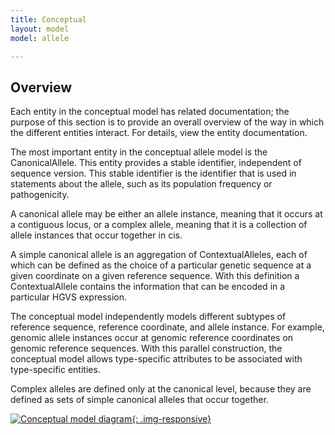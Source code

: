 ```yaml
---
title: Conceptual
layout: model
model: allele

---
```



Overview
---------

Each entity in the conceptual model has related documentation; the purpose of this section is to provide an overall overview of the way in which the different entities interact.  For details, view the entity documentation.

The most important entity in the conceptual allele model is the CanonicalAllele.  This entity provides a stable identifier, independent of sequence version.  This stable identifier is the identifier that is used in statements about the allele, such as its population frequency or pathogenicity.  

A canonical allele may be either an allele instance, meaning that it occurs at a contiguous locus, or a complex allele, meaning that it is a collection of allele instances that occur together in cis.

A simple canonical allele is an aggregation of ContextualAlleles, each of which can be defined as the choice of a particular genetic sequence at a given coordinate on a given reference sequence.   With this definition a ContextualAllele contains the information that can be encoded in a particular HGVS expression.  

The conceptual model independently models different subtypes of reference sequence, reference coordinate, and allele instance.  For example, genomic allele instances occur at genomic reference coordinates on genomic reference sequences. With this parallel construction, the conceptual model allows type-specific attributes to be associated with type-specific entities.

Complex alleles are defined only at the canonical level, because they are defined as sets of simple canonical alleles that occur together.


[![Conceptual model diagram](/images/AlleleConceptual.svg){: .img-responsive}](/images/AlleleConceptual.svg)
